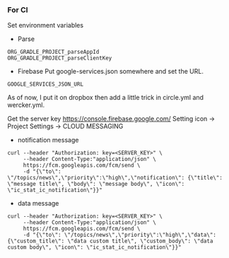 



### For CI
Set environment variables

- Parse
```
ORG_GRADLE_PROJECT_parseAppId
ORG_GRADLE_PROJECT_parseClientKey
```

- Firebase
Put google-services.json somewhere and set the URL.
```
GOOGLE_SERVICES_JSON_URL
```

As of now, I put it on dropbox then add a little trick in circle.yml and wercker.yml.


Get the server key
https://console.firebase.google.com/
Setting icon -> Project Settings -> CLOUD MESSAGING


- notification message
```
curl --header "Authorization: key=<SERVER_KEY>" \
     --header Content-Type:"application/json" \
     https://fcm.googleapis.com/fcm/send \
     -d "{\"to\": \"/topics/news\",\"priority\":\"high\",\"notification\": {\"title\": \"message title\", \"body\": \"message body\", \"icon\": \"ic_stat_ic_notification\"}}"
```

- data message
```
curl --header "Authorization: key=<SERVER_KEY>" \
     --header Content-Type:"application/json" \
     https://fcm.googleapis.com/fcm/send \
     -d "{\"to\": \"/topics/news\",\"priority\":\"high\",\"data\": {\"custom_title\": \"data custom title\", \"custom_body\": \"data custom body\", \"icon\": \"ic_stat_ic_notification\"}}"
```

